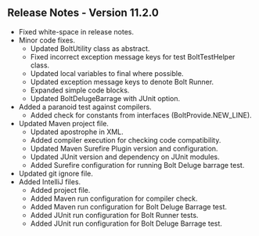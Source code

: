 ## Release Notes - Version 11.2.0

* Fixed white-space in release notes.
* Minor code fixes.
    * Updated BoltUtility class as abstract.
    * Fixed incorrect exception message keys for test BoltTestHelper class.
    * Updated local variables to final where possible.
    * Updated exception message keys to denote Bolt Runner.
    * Expanded simple code blocks.
    * Updated BoltDelugeBarrage with JUnit option.
* Added a paranoid test against compilers.
    * Added check for constants from interfaces \(BoltProvide.NEW_LINE\).
* Updated Maven project file.
    * Updated apostrophe in XML.
    * Added compiler execution for checking code compatibility.
    * Updated Maven Surefire Plugin version and configuration.
    * Updated JUnit version and dependency on JUnit modules.
    * Added Surefire configuration for running Bolt Deluge barrage test.
* Updated git ignore file.
* Added IntelliJ files.
    * Added project file.
    * Added Maven run configuration for compiler check.
    * Added Maven run configuration for Bolt Deluge Barrage test.
    * Added JUnit run configuration for Bolt Runner tests.
    * Added JUnit run configuration for Bolt Deluge Barrage test.
